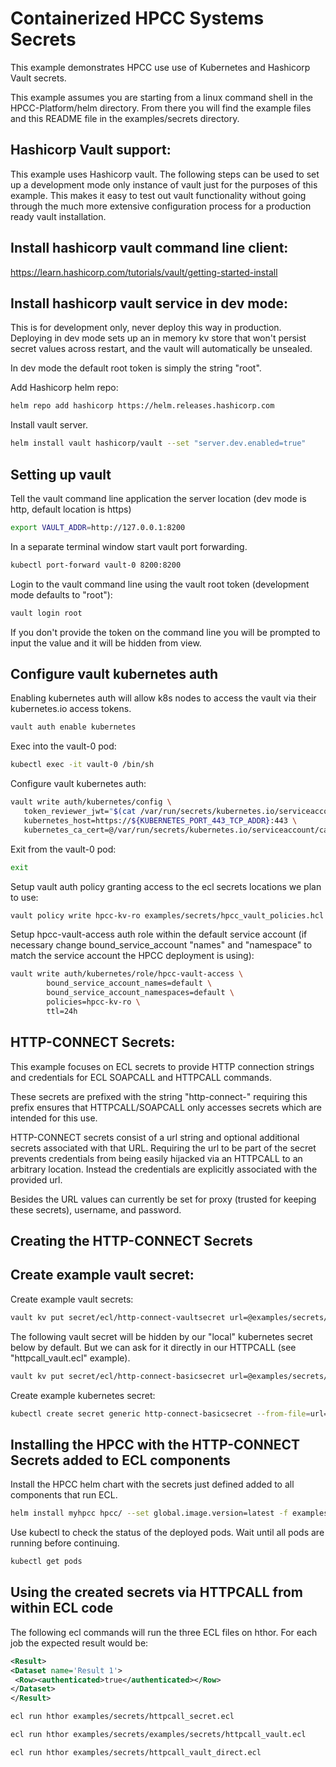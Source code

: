 # Containerized HPCC Systems Secrets

This example demonstrates HPCC use use of Kubernetes and Hashicorp Vault secrets.

This example assumes you are starting from a linux command shell in the HPCC-Platform/helm directory.  From there you will find the example files and this README file in the examples/secrets directory.

## Hashicorp Vault support:

This example uses Hashicorp vault.  The following steps can be used to set up a development mode only instance of vault just for the purposes of this example.  This makes it easy to test out vault functionality without going through the much more extensive configuration process for a production ready vault installation.

## Install hashicorp vault command line client:

https://learn.hashicorp.com/tutorials/vault/getting-started-install


## Install hashicorp vault service in dev mode:

This is for development only, never deploy this way in production.
Deploying in dev mode sets up an in memory kv store that won't persist secret values across restart, and the vault will automatically be unsealed.

In dev mode the default root token is simply the string "root".

Add Hashicorp helm repo:

```bash
helm repo add hashicorp https://helm.releases.hashicorp.com
```

Install vault server.

```bash
helm install vault hashicorp/vault --set "server.dev.enabled=true"
```

## Setting up vault

Tell the vault command line application the server location (dev mode is http, default location is https)

```bash
export VAULT_ADDR=http://127.0.0.1:8200
```

In a separate terminal window start vault port forwarding.

```bash
kubectl port-forward vault-0 8200:8200
```

Login to the vault command line using the vault root token (development mode defaults to "root"):

```bash
vault login root
```

If you don't provide the token on the command line you will be prompted to input the value and it will be hidden from view.


## Configure vault kubernetes auth

Enabling kubernetes auth will allow k8s nodes to access the vault via their kubernetes.io access tokens.

```bash
vault auth enable kubernetes
```

Exec into the vault-0 pod:

```bash
kubectl exec -it vault-0 /bin/sh
```

Configure vault kubernetes auth:

```bash
vault write auth/kubernetes/config \
   token_reviewer_jwt="$(cat /var/run/secrets/kubernetes.io/serviceaccount/token)" \
   kubernetes_host=https://${KUBERNETES_PORT_443_TCP_ADDR}:443 \
   kubernetes_ca_cert=@/var/run/secrets/kubernetes.io/serviceaccount/ca.crt
```

Exit from the vault-0 pod:

```bash
exit
```

Setup vault auth policy granting access to the ecl secrets locations we plan to use:

```bash
vault policy write hpcc-kv-ro examples/secrets/hpcc_vault_policies.hcl
```

Setup hpcc-vault-access auth role within the default service account (if necessary change bound_service_account "names" and "namespace" to match the service account the HPCC deployment is using):

```bash
vault write auth/kubernetes/role/hpcc-vault-access \
        bound_service_account_names=default \
        bound_service_account_namespaces=default \
        policies=hpcc-kv-ro \
        ttl=24h
```

## HTTP-CONNECT Secrets:

This example focuses on ECL secrets to provide HTTP connection strings and credentials for ECL SOAPCALL and HTTPCALL commands.

These secrets are prefixed with the string "http-connect-" requiring this prefix ensures that HTTPCALL/SOAPCALL only accesses secrets which are intended for this use.

HTTP-CONNECT secrets consist of a url string and optional additional secrets associated with that URL.  Requiring the url to be part of the secret prevents credentials from being easily hijacked via an HTTPCALL to an arbitrary location.  Instead the credentials are explicitly associated with the provided url.

Besides the URL values can currently be set for proxy (trusted for keeping these secrets), username, and password.

## Creating the HTTP-CONNECT Secrets

## Create example vault secret:

Create example vault secrets:

```bash
vault kv put secret/ecl/http-connect-vaultsecret url=@examples/secrets/url-basic username=@examples/secrets/username password=@examples/secrets/password
```

The following vault secret will be hidden by our "local" kubernetes secret below by default.  But we can ask for it directly in our HTTPCALL (see "httpcall_vault.ecl" example).

```bash
vault kv put secret/ecl/http-connect-basicsecret url=@examples/secrets/url-basic username=@examples/secrets/username password=@examples/secrets/password
```

Create example kubernetes secret:

```bash
kubectl create secret generic http-connect-basicsecret --from-file=url=examples/secrets/url-basic --from-file=examples/secrets/username --from-file=examples/secrets/password
```

## Installing the HPCC with the HTTP-CONNECT Secrets added to ECL components

Install the HPCC helm chart with the secrets just defined added to all components that run ECL.

```bash
helm install myhpcc hpcc/ --set global.image.version=latest -f examples/secrets/values-secrets.yaml
```

Use kubectl to check the status of the deployed pods.  Wait until all pods are running before continuing.

```bash
kubectl get pods
```

## Using the created secrets via HTTPCALL from within ECL code

The following ecl commands will run the three ECL files on hthor.  For each job the expected result would be:

```xml
<Result>
<Dataset name='Result 1'>
 <Row><authenticated>true</authenticated></Row>
</Dataset>
</Result>
```

```bash
ecl run hthor examples/secrets/httpcall_secret.ecl

ecl run hthor examples/secrets/examples/secrets/httpcall_vault.ecl

ecl run hthor examples/secrets/httpcall_vault_direct.ecl
```
